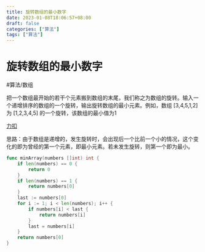 ```yaml
---
title: 旋转数组的最小数字
date: 2023-01-08T18:06:57+08:00
draft: false
categories: ["算法"]
tags: ["算法"]
---
```


# 旋转数组的最小数字
#算法/数组

把一个数组最开始的若干个元素搬到数组的末尾，我们称之为数组的旋转。输入一个递增排序的数组的一个旋转，输出旋转数组的最小元素。例如，数组 [3,4,5,1,2] 为 [1,2,3,4,5] 的一个旋转，该数组的最小值为1

[力扣](https://leetcode-cn.com/problems/xuan-zhuan-shu-zu-de-zui-xiao-shu-zi-lcof/)

思路：由于数组是递增的，发生旋转时，会出现后一个比前一个小的情况，这个变化的即为曾经的第一个元素，即最小元素。若未发生旋转，则第一个即为最小。

```go
func minArray(numbers []int) int {
    if len(numbers) == 0 {
        return 0
    }
    if len(numbers) == 1 {
        return numbers[0]
    }
    last := numbers[0]
    for i := 1; i < len(numbers); i++ {
        if numbers[i] < last {
            return numbers[i]
        }
        last = numbers[i]
    }
    return numbers[0]
}
```